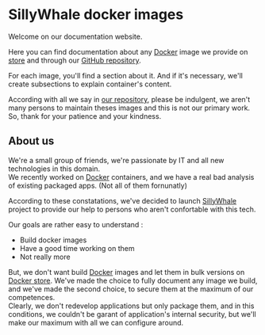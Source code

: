 # SillyWhale docker images

Welcome on our documentation website.

Here you can find documentation about any [Docker](https://docker.io) image we provide on [store](https://store.docker.com/) and through our [GitHub repository](https://github.com/SillyWhale).

For each image, you'll find a section about it. And if it's necessary, we'll create subsections to explain container's content.

According with all we say in [our repository](https://github.com/SillyWhale/_management/blob/master/CONTRIBUTING.md), please be indulgent, we aren't many persons to maintain theses images and this is not our primary work. So, thank for your patience and your kindness.

## About us

We're a small group of friends, we're passionate by IT and all new technologies in this domain.  
We recently worked on [Docker](https://docker.io) containers, and we have a real bad analysis of existing packaged apps. (Not all of them fornunatly)

According to these constatations, we've decided to launch [SillyWhale](https://www.sillywhale.wtf) project to provide our help to persons who aren't confortable with this tech.

Our goals are rather easy to understand :

- Build docker images
- Have a good time working on them
- Not really more

But, we don't want build [Docker](https://docker.io) images and let them in bulk versions on [Docker store](https://store.docker.com/). We've made the choice to fully document any image we build, and we've made the second choice, to secure them at the maximum of our competences.  
Clearly, we don't redevelop applications but only package them, and in this conditions, we couldn't be garant of application's internal security, but we'll make our maximum with all we can configure around.